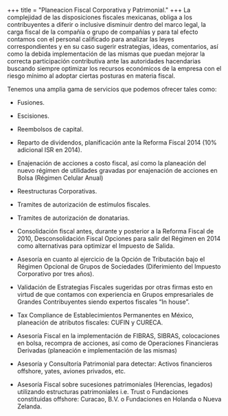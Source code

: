 +++
title = "Planeacion Fiscal Corporativa y Patrimonial."
+++
La complejidad de las disposiciones fiscales mexicanas, obliga a los contribuyentes a diferir
o inclusive disminuir dentro del marco legal, la carga fiscal de la compañía o grupo de
compañías y para tal efecto contamos con el personal calificado para analizar las leyes
correspondientes y en su caso sugerir estrategias, ideas, comentarios, así como la debida
implementación de las mismas que puedan mejorar la correcta participación contributiva
ante las autoridades hacendarias buscando siempre optimizar los recursos económicos de
la empresa con el riesgo mínimo al adoptar ciertas posturas en materia fiscal.


Tenemos una amplia gama de servicios que podemos ofrecer tales como:

* Fusiones.


* Escisiones.


* Reembolsos de capital.


* Reparto de dividendos, planificación ante la Reforma Fiscal 2014 (10% adicional ISR en
2014).


* Enajenación de acciones a costo fiscal, así como la planeación del nuevo régimen de
utilidades gravadas por enajenación de acciones en Bolsa (Régimen Celular Anual)


* Reestructuras Corporativas.


* Tramites de autorización de estímulos fiscales.


* Tramites de autorización de donatarias.


* Consolidación fiscal antes, durante y posterior a la Reforma Fiscal de 2010,
Desconsolidación Fiscal Opciones para salir del Régimen en 2014 como alternativas para
optimizar el Impuesto de Salida.


* Asesoría en cuanto al ejercicio de la Opción de Tributación bajo el Régimen Opcional de
Grupos de Sociedades (Diferimiento del Impuesto Corporativo por tres años).


* Validación de Estrategias Fiscales sugeridas por otras firmas esto en virtud de que
contamos con experiencia en Grupos empresariales de Grandes Contribuyentes siendo
expertos fiscales “In house”.


* Tax Compliance de Establecimientos Permanentes en México, planeación de atributos
fiscales: CUFIN y CURECA.


* Asesoría Fiscal en la implementación de FIBRAS, SIBRAS, colocaciones en bolsa,
recompra de acciones, así como de Operaciones Financieras Derivadas (planeación e
implementación de las mismas)


* Asesoría y Consultoría Patrimonial para detectar: Activos financieros offshore, yates,
aviones privados, etc.


* Asesoría Fiscal sobre sucesiones patrimoniales (Herencias, legados) utilizando
estructuras patrimoniales i.e. Trust o Fundaciones constituidas offshore: Curacao, B.V. o
Fundaciones en Holanda o Nueva Zelanda.